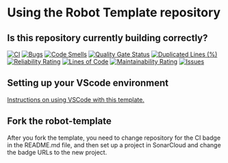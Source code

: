 # Using the Robot Template repository

## Is this repository currently building correctly?
<!---
See https://docs.github.com/en/actions/monitoring-and-troubleshooting-workflows/adding-a-workflow-status-badge
for details on how to update the badge. The general format for the badge is
https://github.com/<OWNER>/<REPOSITORY>/actions/workflows/<WORKFLOW_FILE>/badge.svg

Be sure to change this when forking or renaming.
-->
[![CI][github-CI-badge]][github-CI]
[![Bugs][sonar-bugs]][sonar-project]
[![Code Smells][sonar-code-smells]][sonar-project]
[![Quality Gate Status][sonar-quality-gate]][sonar-project]
[![Duplicated Lines (%)][sonar-duplicated-lines]][sonar-project]
[![Reliability Rating][sonar-reliability-rating]][sonar-project]
[![Lines of Code][sonar-lines-of-code]][sonar-project]
[![Maintainability Rating][sonar-maintainability-rating]][sonar-project]
[![Issues][issues-image]][issues-url]

## Setting up your VScode environment

[Instructions on using VSCode with this template.](Docs/VSCode.md)

## Fork the robot-template

After you fork the template, you need to change repository for the CI badge in the README.md file,
and then set up a project in SonarCloud and change the badge URLs to the new project.

[github-CI-badge]: https://github.com/ToughTechs151/MotorVoltageControl/actions/workflows/main.yml/badge.svg
[github-CI]: https://github.com/ToughTechs151/MotorVoltageControl/actions/workflows/main.yml
[sonar-project]: https://sonarcloud.io/summary/new_code?id=ToughTechs151_MotorVoltageControl
[sonar-bugs]: https://sonarcloud.io/api/project_badges/measure?project=ToughTechs151_MotorVoltageControl&metric=bugs
[sonar-code-smells]: https://sonarcloud.io/api/project_badges/measure?project=ToughTechs151_MotorVoltageControl&metric=code_smells
[sonar-quality-gate]: https://sonarcloud.io/api/project_badges/measure?project=ToughTechs151_MotorVoltageControl&metric=alert_status
[sonar-duplicated-lines]: https://sonarcloud.io/api/project_badges/measure?project=ToughTechs151_MotorVoltageControl&metric=duplicated_lines_density
[sonar-reliability-rating]: https://sonarcloud.io/api/project_badges/measure?project=ToughTechs151_MotorVoltageControl&metric=reliability_rating
[sonar-lines-of-code]: https://sonarcloud.io/api/project_badges/measure?project=ToughTechs151_MotorVoltageControl&metric=ncloc
[sonar-maintainability-rating]: https://sonarcloud.io/api/project_badges/measure?project=ToughTechs151_MotorVoltageControl&metric=sqale_rating
[issues-image]: https://img.shields.io/github/issues-raw/ToughTechs151/MotorVoltageControl.svg
[issues-url]: https://github.com/ToughTechs151/MotorVoltageControl/issues
